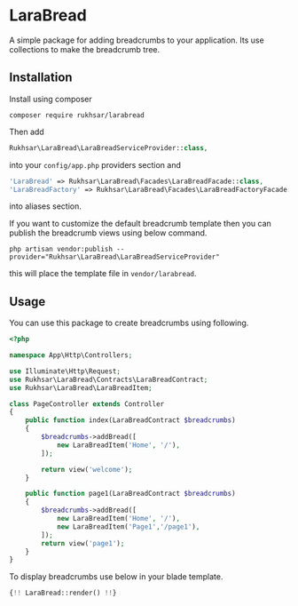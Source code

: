 # LaraBread

A simple package for adding breadcrumbs to your application. Its use collections to make the breadcrumb tree.

## Installation

Install using composer 

```
composer require rukhsar/larabread
```

Then add 

```php
Rukhsar\LaraBread\LaraBreadServiceProvider::class,
```
into your `config/app.php`   providers section and 

```php
'LaraBread' => Rukhsar\LaraBread\Facades\LaraBreadFacade::class,
'LaraBreadFactory' => Rukhsar\LaraBread\Facades\LaraBreadFactoryFacade::class,
```

into aliases section. 

If you want to customize the default breadcrumb template then you can publish the breadcrumb views using below command.

```
php artisan vendor:publish --provider="Rukhsar\LaraBread\LaraBreadServiceProvider"
```

this will place the template file in `vendor/larabread`.

## Usage

You can use this package to create breadcrumbs using following.

```php
<?php

namespace App\Http\Controllers;

use Illuminate\Http\Request;
use Rukhsar\LaraBread\Contracts\LaraBreadContract;
use Rukhsar\LaraBread\LaraBreadItem;

class PageController extends Controller
{
    public function index(LaraBreadContract $breadcrumbs)
    {
        $breadcrumbs->addBread([
            new LaraBreadItem('Home', '/'),
        ]);

        return view('welcome');
    }

    public function page1(LaraBreadContract $breadcrumbs)
    {
        $breadcrumbs->addBread([
            new LaraBreadItem('Home', '/'),
            new LaraBreadItem('Page1','/page1'),
        ]);
        return view('page1');
    }
}
```

To display breadcrumbs use below in your blade template.

```php
{!! LaraBread::render() !!}
```


